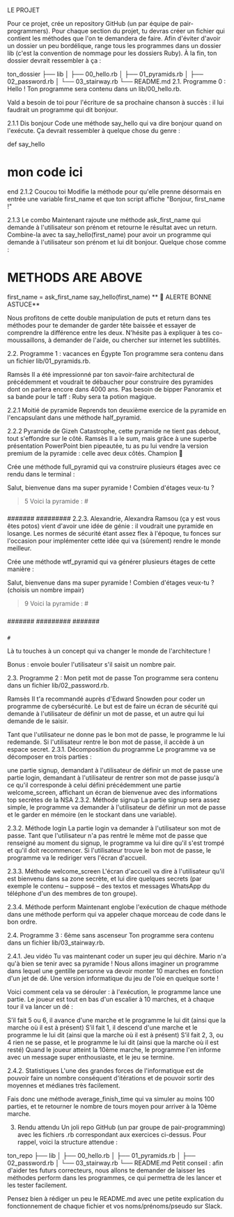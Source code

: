 LE PROJET

Pour ce projet, crée un repository GitHub (un par équipe de pair-programmers). Pour chaque section du projet, tu devras créer un fichier qui contient les méthodes que l'on te demandera de faire. Afin d'éviter d'avoir un dossier un peu bordélique, range tous les programmes dans un dossier lib (c'est la convention de nommage pour les dossiers Ruby). À la fin, ton dossier devrait ressembler à ça :

ton_dossier
├── lib
│   ├── 00_hello.rb
│   ├── 01_pyramids.rb
│   ├── 02_password.rb
│   └── 03_stairway.rb
└── README.md
2.1. Programme 0 : Hello !
Ton programme sera contenu dans un lib/00_hello.rb.

Vald a besoin de toi pour l'écriture de sa prochaine chanson à succès : il lui faudrait un programme qui dit bonjour.

2.1.1 Dis bonjour
Code une méthode say_hello qui va dire bonjour quand on l'exécute. Ça devrait ressembler à quelque chose du genre :

def say_hello
  # mon code ici
end
2.1.2 Coucou toi
Modifie la méthode pour qu'elle prenne désormais en entrée une variable first_name et que ton script affiche "Bonjour, first_name !"

2.1.3 Le combo
Maintenant rajoute une méthode ask_first_name qui demande à l'utilisateur son prénom et retourne le résultat avec un return. Combine-la avec ta say_hello(first_name) pour avoir un programme qui demande à l'utilisateur son prénom et lui dit bonjour. Quelque chose comme :

# METHODS ARE ABOVE
first_name = ask_first_name
say_hello(first_name)
** 🚀 ALERTE BONNE ASTUCE**

Nous profitons de cette double manipulation de puts et return dans tes méthodes pour te demander de garder tête baissée et essayer de comprendre la différence entre les deux. N'hésite pas à expliquer à tes co-moussaillons, à demander de l'aide, ou chercher sur internet les subtilités.

2.2. Programme 1 : vacances en Égypte
Ton programme sera contenu dans un fichier lib/01_pyramids.rb.

Ramsès II a été impressionné par ton savoir-faire architectural de précédemment et voudrait te débaucher pour construire des pyramides dont on parlera encore dans 4000 ans. Pas besoin de bipper Panoramix et sa bande pour le taff : Ruby sera ta potion magique.

2.2.1 Moitié de pyramide
Reprends ton deuxième exercice de la pyramide en l'encapsulant dans une méthode half_pyramid.

2.2.2 Pyramide de Gizeh
Catastrophe, cette pyramide ne tient pas debout, tout s'effondre sur le côté. Ramsès II a le sum, mais grâce à une superbe présentation PowerPoint bien pipeautée, tu as pu lui vendre la version premium de la pyramide : celle avec deux côtés. Champion 🔺

Crée une méthode full_pyramid qui va construire plusieurs étages avec ce rendu dans le terminal :

Salut, bienvenue dans ma super pyramide ! Combien d'étages veux-tu ?
> 5
Voici la pyramide :
    #
   ###
  #####
 #######
#########
2.2.3. Alexandrie, Alexandra
Ramsou (ça y est vous êtes potos) vient d'avoir une idée de génie : il voudrait une pyramide en losange. Les normes de sécurité étant assez flex à l'époque, tu fonces sur l'occasion pour implémenter cette idée qui va (sûrement) rendre le monde meilleur.

Crée une méthode wtf_pyramid qui va générer plusieurs étages de cette manière :

Salut, bienvenue dans ma super pyramide ! Combien d'étages veux-tu ? (choisis un nombre impair)
> 9
Voici la pyramide :
    #
   ###
  #####
 #######
#########
 #######
  #####
   ###
    #
Là tu touches à un concept qui va changer le monde de l'architecture !

Bonus : envoie bouler l'utilisateur s'il saisit un nombre pair.

2.3. Programme 2 : Mon petit mot de passe
Ton programme sera contenu dans un fichier lib/02_password.rb.

Ramsès II t'a recommandé auprès d'Edward Snowden pour coder un programme de cybersécurité. Le but est de faire un écran de sécurité qui demande à l'utilisateur de définir un mot de passe, et un autre qui lui demande de le saisir.

Tant que l'utilisateur ne donne pas le bon mot de passe, le programme le lui redemande.
Si l'utilisateur rentre le bon mot de passe, il accède à un espace secret.
2.3.1. Décomposition du programme
Le programme va se décomposer en trois parties :

une partie signup, demandant à l'utilisateur de définir un mot de passe
une partie login, demandant à l'utilisateur de rentrer son mot de passe jusqu'à ce qu'il corresponde à celui défini précédemment
une partie welcome_screen, affichant un écran de bienvenue avec des informations top secrètes de la NSA
2.3.2. Méthode signup
La partie signup sera assez simple, le programme va demander à l'utilisateur de définir un mot de passe et le garder en mémoire (en le stockant dans une variable).

2.3.2. Méthode login
La partie login va demander à l'utilisateur son mot de passe. Tant que l'utilisateur n'a pas rentré le même mot de passe que renseigné au moment du signup, le programme va lui dire qu'il s'est trompé et qu'il doit recommencer. Si l'utilisateur trouve le bon mot de passe, le programme va le rediriger vers l'écran d'accueil.

2.3.3. Méthode welcome_screen
L'écran d'accueil va dire à l'utilisateur qu'il est bienvenu dans sa zone secrète, et lui dire quelques secrets (par exemple le contenu – supposé – des textos et messages WhatsApp du téléphone d'un des membres de ton groupe).

2.3.4. Méthode perform
Maintenant englobe l'exécution de chaque méthode dans une méthode perform qui va appeler chaque morceau de code dans le bon ordre.

2.4. Programme 3 : 6ème sans ascenseur
Ton programme sera contenu dans un fichier lib/03_stairway.rb.

2.4.1. Jeu vidéo
Tu vas maintenant coder un super jeu qui déchire. Mario n'a qu'à bien se tenir avec sa pyramide ! Nous allons imaginer un programme dans lequel une gentille personne va devoir monter 10 marches en fonction d'un jet de dé. Une version informatique du jeu de l'oie en quelque sorte !

Voici comment cela va se dérouler : à l'exécution, le programme lance une partie. Le joueur est tout en bas d'un escalier à 10 marches, et à chaque tour il va lancer un dé :

S’il fait 5 ou 6, il avance d'une marche et le programme le lui dit (ainsi que la marche où il est à présent)
S’il fait 1, il descend d'une marche et le programme le lui dit (ainsi que la marche où il est à présent)
S’il fait 2, 3, ou 4 rien ne se passe, et le programme le lui dit (ainsi que la marche où il est resté)
Quand le joueur atteint la 10ème marche, le programme l'en informe avec un message super enthousiaste, et le jeu se termine.

2.4.2. Statistiques
L'une des grandes forces de l'informatique est de pouvoir faire un nombre conséquent d'itérations et de pouvoir sortir des moyennes et médianes très facilement.

Fais donc une méthode average_finish_time qui va simuler au moins 100 parties, et te retourner le nombre de tours moyen pour arriver à la 10ème marche.

3. Rendu attendu
Un joli repo GitHub (un par groupe de pair-programming) avec les fichiers .rb correspondant aux exercices ci-dessus. Pour rappel, voici la structure attendue :

ton_repo
├── lib
│   ├── 00_hello.rb
│   ├── 01_pyramids.rb
│   ├── 02_password.rb
│   └── 03_stairway.rb
└── README.md
Petit conseil : afin d'aider tes futurs correcteurs, nous allons te demander de laisser les méthodes perform dans les programmes, ce qui permettra de les lancer et les tester facilement.

Pensez bien à rédiger un peu le README.md avec une petite explication du fonctionnement de chaque fichier et vos noms/prénoms/pseudo sur Slack.